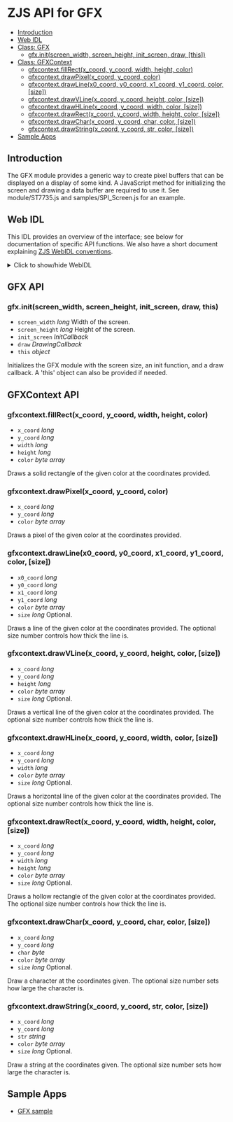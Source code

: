 ZJS API for GFX
===============

* [Introduction](#introduction)
* [Web IDL](#web-idl)
* [Class: GFX](#gfx-api)
  * [gfx.init(screen_width, screen_height, init_screen, draw, [this])](#gfxinitscreen_width-screen_height-init_screen-draw-this)
* [Class: GFXContext](#gfxcontext-api)
  * [gfxcontext.fillRect(x_coord, y_coord, width, height, color)](#gfxcontextfillrectx_coord-y_coord-width-height-color)
  * [gfxcontext.drawPixel(x_coord, y_coord, color)](#gfxcontextdrawpixelx_coord-y_coord-color)
  * [gfxcontext.drawLine(x0_coord, y0_coord, x1_coord, y1_coord, color, [size])](#gfxcontextdrawlinex0_coord-y0_coord-x1_coord-y1_coord-color-size)
  * [gfxcontext.drawVLine(x_coord, y_coord, height, color, [size])](#gfxcontextdrawvlinex_coord-y_coord-height-color-size)
  * [gfxcontext.drawHLine(x_coord, y_coord, width, color, [size])](#gfxcontextdrawhlinex_coord-y_coord-width-color-size)
  * [gfxcontext.drawRect(x_coord, y_coord, width, height, color, [size])](#gfxcontextdrawrectx_coord-y_coord-width-height-color-size)
  * [gfxcontext.drawChar(x_coord, y_coord, char, color, [size])](#gfxcontextdrawcharx_coord-y_coord-char-color-size)
  * [gfxcontext.drawString(x_coord, y_coord, str, color, [size])](#gfxcontextdrawstringx_coord-y_coord-str-color-size)
* [Sample Apps](#sample-apps)

Introduction
------------
The GFX module provides a generic way to create pixel buffers that can
be displayed on a display of some kind.  A JavaScript method for initializing
the screen and drawing a data buffer are required to use it.
See module/ST7735.js and samples/SPI_Screen.js for an example.

Web IDL
-------
This IDL provides an overview of the interface; see below for documentation of
specific API functions.  We also have a short document explaining [ZJS WebIDL conventions](Notes_on_WebIDL.md).
<details>
<summary> Click to show/hide WebIDL</summary>
<pre>
// require returns a GFX object
// var gfx = require('gfx');
[ReturnFromRequire]
interface GFX {
    GFXContext init(long screen_width, long screen_height, InitCallback init_screen,
                    DrawingCallback draw, optional this this_object);
};<p>
interface GFXContext {
    void fillRect(long x_coord, long y_coord, long width, long height,
                  sequence < byte > color);
    void drawPixel(long x_coord, long y_coord, sequence < byte > color);
    void drawLine(long x0_coord, long y0_coord, long x1_coord,
                  long y1_coord, sequence < byte > color, optional long size);
    void drawVLine(long x_coord, long y_coord, long height, sequence < byte > color,
                   optional long size);
    void drawHLine(long x_coord, long y_coord, long width, sequence < byte > color,
                   optional long size);
    void drawRect(long x_coord, long y_coord, long width, long height,
                  sequence < byte > color, optional long size);
    void drawChar(long x_coord, long y_coord, byte char, sequence < byte > color,
                  optional long size);
    void drawString(long x_coord, long y_coord, string str, sequence < byte > color,
                    optional long size);
};<p>callback InitCallback = void (any... params);
callback DrawingCallback = void (any... params);
</pre>
</details>

GFX API
-------
### gfx.init(screen_width, screen_height, init_screen, draw, this)
* `screen_width` *long* Width of the screen.
* `screen_height` *long* Height of the screen.
* `init_screen` *InitCallback*
* `draw` *DrawingCallback*
* `this` *object*

Initializes the GFX module with the screen size, an init function, and a draw
callback.  A 'this' object can also be provided if needed.

GFXContext API
--------------
### gfxcontext.fillRect(x_coord, y_coord, width, height, color)
* `x_coord` *long*
* `y_coord` *long*
* `width` *long*
* `height` *long*
* `color` *byte array*

Draws a solid rectangle of the given color at the coordinates provided.

### gfxcontext.drawPixel(x_coord, y_coord, color)
* `x_coord` *long*
* `y_coord` *long*
* `color` *byte array*

Draws a pixel of the given color at the coordinates provided.

### gfxcontext.drawLine(x0_coord, y0_coord, x1_coord, y1_coord, color, [size])
* `x0_coord` *long*
* `y0_coord` *long*
* `x1_coord` *long*
* `y1_coord` *long*
* `color` *byte array*
* `size` *long* Optional.


Draws a line of the given color at the coordinates provided.  The optional
size number controls how thick the line is.

### gfxcontext.drawVLine(x_coord, y_coord, height, color, [size])
* `x_coord` *long*
* `y_coord` *long*
* `height` *long*
* `color` *byte array*
* `size` *long* Optional.


Draws a vertical line of the given color at the coordinates provided.  The
optional size number controls how thick the line is.

### gfxcontext.drawHLine(x_coord, y_coord, width, color, [size])
* `x_coord` *long*
* `y_coord` *long*
* `width` *long*
* `color` *byte array*
* `size` *long* Optional.


Draws a horizontal line of the given color at the coordinates provided.  The
optional size number controls how thick the line is.

### gfxcontext.drawRect(x_coord, y_coord, width, height, color, [size])
* `x_coord` *long*
* `y_coord` *long*
* `width` *long*
* `height` *long*
* `color` *byte array*
* `size` *long* Optional.


Draws a hollow rectangle of the given color at the coordinates provided.  The
optional size number controls how thick the line is.

### gfxcontext.drawChar(x_coord, y_coord, char, color, [size])
* `x_coord` *long*
* `y_coord` *long*
* `char` *byte*
* `color` *byte array*
* `size` *long* Optional.


Draw a character at the coordinates given. The optional size number sets how
large the character is.

### gfxcontext.drawString(x_coord, y_coord, str, color, [size])
* `x_coord` *long*
* `y_coord` *long*
* `str` *string*
* `color` *byte array*
* `size` *long* Optional.


Draw a string at the coordinates given. The optional size number sets how
large the character is.

Sample Apps
-----------
* [GFX sample](../samples/SPI_Screen.js)
